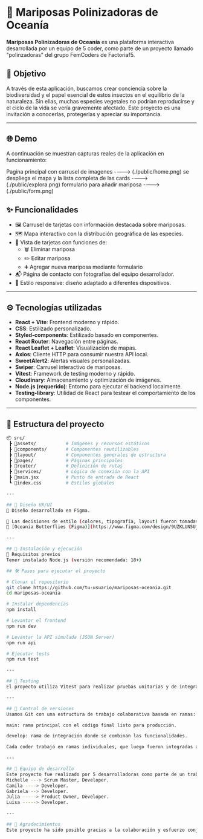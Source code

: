 # 🦋 Mariposas Polinizadoras de Oceanía

**Mariposas Polinizadoras de Oceanía** es una plataforma interactiva desarrollada por un equipo de 5 coder, como parte de un proyecto llamado "polinzadoras" del grupo FemCoders de Factoriaf5.

## 🧭 Objetivo

A través de esta aplicación, buscamos crear conciencia sobre la biodiversidad y el papel esencial de estos insectos en el equilibrio de la naturaleza. Sin ellas, muchas especies vegetales no podrían reproducirse y el ciclo de la vida se vería gravemente afectado. Este proyecto es una invitación a conocerlas, protegerlas y apreciar su importancia.

---

## 🌐 Demo

A continuación se muestran capturas reales de la aplicación en funcionamiento:

Pagina principal con carrusel de imagenes              ----> (./public/home.png)
se despliega el mapa y la lista completa de las cards  ----> (./public/explora.png)
formulario para añadir mariposa                        ----> (./public/form.png)

## ✨ Funcionalidades

- 🖼️ Carrusel de tarjetas con información destacada sobre mariposas.
- 🗺️ Mapa interactivo con la distribución geográfica de las especies.
- 📄 Vista de tarjetas con funciones de:
  - 🗑️ Eliminar mariposa
  - ✏️ Editar mariposa
  - ➕ Agregar nueva mariposa mediante formulario
- 📬 Página de contacto con fotografías del equipo desarrollador.
- 📱 Estilo responsive: diseño adaptado a diferentes dispositivos.

---

## ⚙️ Tecnologías utilizadas

- **React + Vite**: Frontend moderno y rápido.
- **CSS**: Estilizado personalizado.
- **Styled-components**: Estilizado basado en componentes.
- **React Router**: Navegación entre páginas.
- **React Leaflet + Leaflet**: Visualización de mapas.
- **Axios**: Cliente HTTP para consumir nuestra API local.
- **SweetAlert2**: Alertas visuales personalizadas.
- **Swiper**: Carrusel interactivo de mariposas.
- **Vitest**: Framework de testing moderno y rápido.
- **Cloudinary**: Almacenamiento y optimización de imágenes.
- **Node.js (requerido)**: Entorno para ejecutar el backend localmente.
- **Testing-library**: Utilidad de React para testear el comportamiento de los componentes.

---

## 📁 Estructura del proyecto

```bash
📦 src/
 ┣ 📂assets/           # Imágenes y recursos estáticos
 ┣ 📂components/       # Componentes reutilizables
 ┣ 📂layout/           # Componentes generales de estructura
 ┣ 📂pages/            # Páginas principales
 ┣ 📂router/           # Definición de rutas
 ┣ 📂services/         # Lógica de conexión con la API
 ┣ 📜main.jsx          # Punto de entrada de React
 ┗ 📜index.css         # Estilos globales

---

## 🧠 Diseño UX/UI
🎨 Diseño desarrollado en Figma.

🧾 Las decisiones de estilo (colores, tipografía, layout) fueron tomadas en conjunto por el equipo.
🌸 [Oceania Butterflies (Figma)](https://www.figma.com/design/9UZKLUN5UjH4WxoPsPogVu/Grupo-5-Oceania?node-id)

---

## 🚀 Instalación y ejecución
🔧 Requisitos previos
Tener instalado Node.js (versión recomendada: 18+)

## 🛠️ Pasos para ejecutar el proyecto

# Clonar el repositorio
git clone https://github.com/tu-usuario/mariposas-oceania.git
cd mariposas-oceania

# Instalar dependencias
npm install

# Levantar el frontend
npm run dev

# Levantar la API simulada (JSON Server)
npm run api

# Ejecutar tests
npm run test

---

## 🧪 Testing
El proyecto utiliza Vitest para realizar pruebas unitarias y de integración en los componentes clave. Esto nos permite asegurar la calidad del código a medida que el proyecto evoluciona.

---

## 🐛 Control de versiones
Usamos Git con una estructura de trabajo colaborativa basada en ramas:

main: rama principal con el código final listo para producción.

develop: rama de integración donde se combinan las funcionalidades.

Cada coder trabajó en ramas individuales, que luego fueron integradas a develop mediante pull requests.

---

## 👥 Equipo de desarrollo
Este proyecto fue realizado por 5 desarrolladoras como parte de un trabajo colaborativo. Una de las integrantes asumió el rol de Scrum Master, organizando tareas, deadlines y sprints con metodología ágil.
Michelle ---> Scrum Master, Developer.
Camila ----> Developer.
Gabriela --> Developer.
Julia -----> Product Owner, Developer.
Luisa -----> Developer.

---

## 🤝 Agradecimientos
Este proyecto ha sido posible gracias a la colaboración y esfuerzo conjunto del equipo y el acompañamiento del bootcamp de Factoría F5 (Celia Millán).

